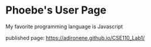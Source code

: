 # Phoebe's User Page

My favorite programming language is Javascript

published page: https://adironene.github.io/CSE110_Lab1/
